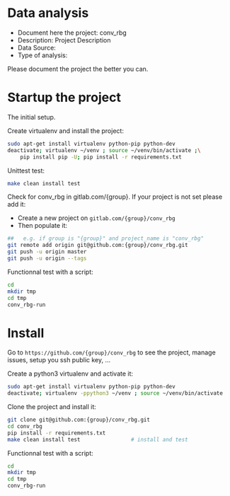 # Data analysis
- Document here the project: conv_rbg
- Description: Project Description
- Data Source:
- Type of analysis:

Please document the project the better you can.

# Startup the project

The initial setup.

Create virtualenv and install the project:
```bash
sudo apt-get install virtualenv python-pip python-dev
deactivate; virtualenv ~/venv ; source ~/venv/bin/activate ;\
    pip install pip -U; pip install -r requirements.txt
```

Unittest test:
```bash
make clean install test
```

Check for conv_rbg in gitlab.com/{group}.
If your project is not set please add it:

- Create a new project on `gitlab.com/{group}/conv_rbg`
- Then populate it:

```bash
##   e.g. if group is "{group}" and project_name is "conv_rbg"
git remote add origin git@github.com:{group}/conv_rbg.git
git push -u origin master
git push -u origin --tags
```

Functionnal test with a script:

```bash
cd
mkdir tmp
cd tmp
conv_rbg-run
```

# Install

Go to `https://github.com/{group}/conv_rbg` to see the project, manage issues,
setup you ssh public key, ...

Create a python3 virtualenv and activate it:

```bash
sudo apt-get install virtualenv python-pip python-dev
deactivate; virtualenv -ppython3 ~/venv ; source ~/venv/bin/activate
```

Clone the project and install it:

```bash
git clone git@github.com:{group}/conv_rbg.git
cd conv_rbg
pip install -r requirements.txt
make clean install test                # install and test
```
Functionnal test with a script:

```bash
cd
mkdir tmp
cd tmp
conv_rbg-run
```
